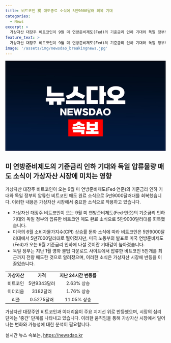 ```yaml
---
title: 비트코인 獨 매도종료 소식에 5만9000달러 회복 기대
categories:
  - News
excerpt: >
  가상자산 대장주 비트코인이 9월 미 연방준비제도(Fed)의 기준금리 인하 기대와 독일 정부의 압류한 비트코인 매도 완료 소식에 반등했다. 암호화폐 거래 업체는 시장이 안정을 되찾아 비트코인과 이더리움이 주요 지지선 위로 반등했으며, 미 기준금리 인하 가능성과 독일 정부의 비트코인 매도 완료가 반등에 기여했다고 분석했다. 현재 가상자산 심리 단계는 중간 단계를 보이고 있으며, 투자자들은 시장 변동 가능성에 주목하고 있다.
feature_text: >
  가상자산 대장주 비트코인이 9월 미 연방준비제도(Fed)의 기준금리 인하 기대와 독일 정부의 압류한 비트코인 매도 완료 소식에 반등했다. 암호화폐 거래 업체는 시장이 안정을 되찾아 비트코인과 이더리움이 주요 지지선 위로 반등했으며, 미 기준금리 인하 가능성과 독일 정부의 비트코인 매도 완료가 반등에 기여했다고 분석했다. 현재 가상자산 심리 단계는 중간 단계를 보이고 있으며, 투자자들은 시장 변동 가능성에 주목하고 있다.
image: '/assets/img/newsdao_breakingnews.jpg'
---
```


<p><img src="/assets/img/newsdao_breakingnews.jpg" alt="koreaapp 속보" /></p>

<h2 data-ke-size="size26">미 연방준비제도의 기준금리 인하 기대와 독일 압류물량 매도 소식이 가상자산 시장에 미치는 영향</h2>

<p data-ke-size="size16">가상자산 대장주 비트코인이 오는 9월 미 연방준비제도(Fed·연준)의 기준금리 인하 기대와 독일 정부의 압류한 비트코인 매도 완료 소식으로 5만9000달러대를 회복했습니다. 이러한 내용은 가상자산 시장에서 중요한 소식으로 작용하고 있습니다.</p>

<ul>
<li>가상자산 대장주 비트코인이 오는 9월 미 연방준비제도(Fed·연준)의 기준금리 인하 기대와 독일 정부의 압류한 비트코인 매도 완료 소식으로 5만9000달러대를 회복했습니다.</li>
<li>미국의 6월 소비자물가지수(CPI) 상승률 둔화 소식에 따라 비트코인은 5만9000달러대에서 5만7000달러대로 떨어졌지만, 미국 노동부의 발표로 미국 연방준비제도(Fed)가 오는 9월 기준금리 인하에 나설 것이란 기대감이 높아졌습니다.</li>
<li>독일 정부는 지난 1월 영화 불법 다운로드 사이트에서 압류한 비트코인 5만개를 최근까지 전량 매도한 것으로 알려졌으며, 이러한 소식은 가상자산 시장에 반등을 이끌었습니다.</li>
</ul>

<table>
<tbody>
<tr>
<td style="text-align: center; height: 17px;"><b>가상자산</b></td>
<td style="text-align: center; height: 17px;"><b>가격</b></td>
<td style="text-align: center; height: 17px;"><b>지난 24시간 변동률</b></td>
</tr>
<tr>
<td style="text-align: center; height: 17px;">비트코인</td>
<td style="text-align: center; height: 17px;">5만9343달러</td>
<td style="text-align: center; height: 17px;">2.63% 상승</td>
</tr>
<tr>
<td style="text-align: center; height: 17px;">이더리움</td>
<td style="text-align: center; height: 17px;">3182달러</td>
<td style="text-align: center; height: 17px;">1.76% 상승</td>
</tr>
<tr>
<td style="text-align: center; height: 17px;">리플</td>
<td style="text-align: center; height: 17px;">0.5275달러</td>
<td style="text-align: center; height: 17px;">11.05% 상승</td>
</tr>
</tbody>
</table>

<p data-ke-size="size16">가상자산 대장주인 비트코인과 이더리움이 주요 지지선 위로 반등했으며, 시장의 심리 단계는 '중간' 단계를 나타내고 있습니다. 이러한 움직임을 통해 가상자산 시장에서 일어나는 변화와 가능성에 대한 분석이 필요합니다.</p>
실시간 뉴스 속보는, <a href="https://newsdao.kr" rel="dofollow">https://newsdao.kr</a>


